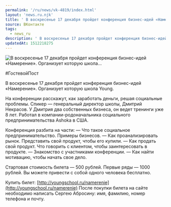 ```yaml
---
permalink: '/ru/news/vk-4819/index.html'
layout: 'news.ru.njk'
title: ' В воскресенье 17 декабря пройдет конференция бизнес-идей «Намерение». Организует которую школа…'
source: ВКонтакте
tags:
  - news_ru
description: ' В воскресенье 17 декабря пройдет конференция бизнес-идей «Намерение». Организует которую школа…'
updatedAt: 1512218275
---
```

![ В воскресенье 17 декабря пройдет конференция бизнес-идей «Намерение». Организует которую школа…](https://sun9-11.userapi.com/impf/c840735/v840735325/2cb20/nYoUYLnQOP4.jpg?size=1000x626&quality=96&proxy=1&sign=3774af5d7235b53afec6dfc2b771717a&c_uniq_tag=PF4Gw-2gkhXHcUXjFhXkWQ9HBusUOulOay_VY0ns02E&type=album)

#ГостевойПост

В воскресенье 17 декабря пройдет конференция бизнес-идей «Намерение». Организует которую школа Young.

На конференции расскажут, как заработать деньги, решая социальные проблемы. Спикер — генеральный директор школы, Дмитрий Некрасов. У Дмитрия два собственных бизнеса, он ведет тренинги уже 8 лет. Работал в компании-родоначальника социального предпринимательства Ashoka в США.

Конференция разбита на части:
— Что такое социальное предпринимательство. Примеры бизнесов.
— Как проанализировать рынок. Представить свой продукт, чтобы его купили.
— Как продать свой продукт. Что говорить с клиентом, чтобы заинтересовать в продукте.
— Знакомство с участниками конференции.
— Как найти мотивацию, чтобы начать свое дело.

Стартовая стоимость билета — 500 рублей. Первые ряды — 1000 рублей. Вы можете привести с собой одного человека бесплатно.

Купить билет: [http://youngschool.ru/namerenie](http://youngschool.ru/namerenie)
После покупки билета на сайте необходимо написать Сергею Абросину: имя, фамилию, номер телефона и почту.
